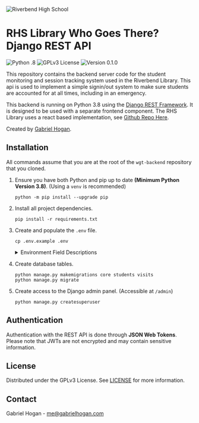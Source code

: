 ![Riverbend High School](https://i.imgur.com/kvyId31t.png)

# **RHS Library Who Goes There?** Django REST API

![Python     .8](https://img.shields.io/badge/Python-3.8-%232D44A4?style=flat)
![GPLv3 License](https://img.shields.io/badge/License-GPLv3-%232D44A4?style=flat)
![Version 0.1.0](https://img.shields.io/badge/Version-v0.1.0-%232D44A4?style=flat)

This repository contains the backend server code for the student monitoring and session tracking system used in the Riverbend Library. This api is used to implement a simple signin/out system to make sure students are accounted for at all times, including in an emergency.

This backend is running on Python 3.8 using the [Django REST Framework](https://www.django-rest-framework.org/). It is designed to be used with a separate frontend component. The RHS Library uses a react based implementation, see [Github Repo Here](https://github.com/Riverbend-High-School/wgt-frontend/).

Created by [Gabriel Hogan](https://gabrielhogan.com).


## Installation
All commands assume that you are at the root of the `wgt-backend` repository that you cloned.
1. Ensure you have both Python and pip up to date **(Minimum Python Version 3.8)**. (Using a `venv` is recommended)
    ```
    python -m pip install --upgrade pip
    ```

2. Install all project dependencies.
    ```
    pip install -r requirements.txt
    ```

3. Create and populate the `.env` file.
    ```
    cp .env.example .env
    ```

    <details>
    <summary>Environment Field Descriptions</summary>

    *All strings must be surrounded with double quotes. Integers and booleans must be on their own.*
    | Field                               | Description                                                          | Example              |
    | ----------------------------------- | -------------------------------------------------------------------- | -------------------- |
    | `DEV_ENV`                           |  Enables debug mode. **Must be `False` in production**               | `True`               |
    | `ALLOWED_HOSTS`                     |  Comma separated list of domains and IPs that the server will run on | `"wgt-api.rhslib.com"` |
    | `SECRET_KEY`                        |  Django secret key. Can be generated [here](https://djecrety.ir/)    |                      |
    | `SENTRY_DSN` **[Optional]**         |  Sentry DSN for error logging                                        |                      |
    | `STATIC_ROOT` **[Optional]**        |  Root directory for static files. Defaults to `./static`             | `"/home/.../static"` |
    | `MEDIA_ROOT` **[Optional]**         |  Root directory for uploaded files. Defaults to `./media`            | `"/home/.../media"`  |
    </details>

4. Create database tables.
    ```
    python manage.py makemigrations core students visits
    python manage.py migrate
    ```

5. Create access to the Django admin panel. (Accessible at `/admin`)
    ```
    python manage.py createsuperuser
    ```

## Authentication
Authentication with the REST API is done through **JSON Web Tokens**. Please note that JWTs are not encrypted and may contain sensitive information.

## License
Distributed under the GPLv3 License. See [LICENSE](LICENSE) for more information.

## Contact
Gabriel Hogan - me@gabrielhogan.com
